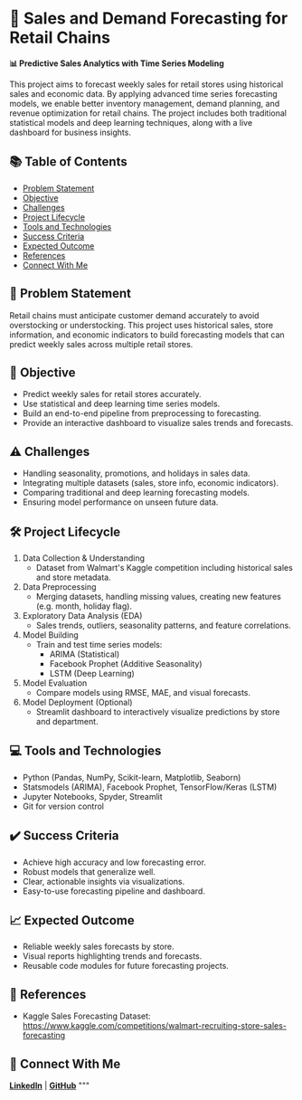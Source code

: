 # 🛒 Sales and Demand Forecasting for Retail Chains  
**📊 Predictive Sales Analytics with Time Series Modeling**

This project aims to forecast weekly sales for retail stores using historical sales and economic data. By applying advanced time series forecasting models, we enable better inventory management, demand planning, and revenue optimization for retail chains. The project includes both traditional statistical models and deep learning techniques, along with a live dashboard for business insights.

## 📚 Table of Contents
- [Problem Statement](#problem-statement)  
- [Objective](#objective)  
- [Challenges](#challenges)  
- [Project Lifecycle](#project-lifecycle)  
- [Tools and Technologies](#tools-and-technologies)  
- [Success Criteria](#success-criteria)  
- [Expected Outcome](#expected-outcome)   
- [References](#references)  
- [Connect With Me](#connect-with-me)

## 📌 Problem Statement
Retail chains must anticipate customer demand accurately to avoid overstocking or understocking. This project uses historical sales, store information, and economic indicators to build forecasting models that can predict weekly sales across multiple retail stores.

## 🎯 Objective
- Predict weekly sales for retail stores accurately.
- Use statistical and deep learning time series models.
- Build an end-to-end pipeline from preprocessing to forecasting.
- Provide an interactive dashboard to visualize sales trends and forecasts.

## ⚠️ Challenges
- Handling seasonality, promotions, and holidays in sales data.
- Integrating multiple datasets (sales, store info, economic indicators).
- Comparing traditional and deep learning forecasting models.
- Ensuring model performance on unseen future data.

## 🛠️ Project Lifecycle
1. Data Collection & Understanding
    - Dataset from Walmart's Kaggle competition including historical sales and store metadata.
2. Data Preprocessing
    - Merging datasets, handling missing values, creating new features (e.g. month, holiday flag).
3. Exploratory Data Analysis (EDA)
    - Sales trends, outliers, seasonality patterns, and feature correlations.
4. Model Building
    - Train and test time series models:
        - ARIMA (Statistical)
        - Facebook Prophet (Additive Seasonality)
        - LSTM (Deep Learning)
5. Model Evaluation
    - Compare models using RMSE, MAE, and visual forecasts.
6. Model Deployment (Optional)
    - Streamlit dashboard to interactively visualize predictions by store and department.

## 💻 Tools and Technologies
- Python (Pandas, NumPy, Scikit-learn, Matplotlib, Seaborn)
- Statsmodels (ARIMA), Facebook Prophet, TensorFlow/Keras (LSTM)
- Jupyter Notebooks, Spyder, Streamlit
- Git for version control

## ✔️ Success Criteria
- Achieve high accuracy and low forecasting error.
- Robust models that generalize well.
- Clear, actionable insights via visualizations.
- Easy-to-use forecasting pipeline and dashboard.

## 📈 Expected Outcome
- Reliable weekly sales forecasts by store.
- Visual reports highlighting trends and forecasts.
- Reusable code modules for future forecasting projects.

## 🔗 References
- Kaggle Sales Forecasting Dataset:
https://www.kaggle.com/competitions/walmart-recruiting-store-sales-forecasting

## 🤝 Connect With Me
**[LinkedIn](https://www.linkedin.com/in/prathamesh-jadhav-78b02523a/)** | **[GitHub](https://github.com/prathamesh693)**
"""
